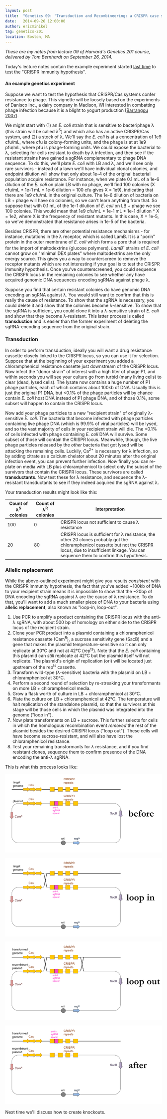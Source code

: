 ```yaml
---
layout: post
title:  "Genetics 09: 'Transduction and Recombineering: a CRISPR case study'"
date:   2014-09-26 12:00:00
author: ericminikel
tag: genetics-201
location: Boston, MA
---
```


*These are my notes from lecture 09 of Harvard's Genetics 201 course, delivered by Tom Bernhardt on September 26, 2014.*

Today's lecture notes contain the example experiment started [last time](/2014/09/24/genetics-08) to test the "CRISPR immunity hypothesis".

#### An example genetics experiment

Suppose we want to test the hypothesis that CRISPR/Cas systems confer resistance to phage. This vignette will be loosely based on the experiments of Danisco Inc., a dairy company in Madison, WI interested in combatting phage infection because it is a blight to yogurt production [[Barrangou 2007]].

We might start with (1) an *E. coli* strain that is sensitive to bacteriphage &lambda; (this strain will be called &lambda;<sup>S</sup>) and which also has an active CRISPR/Cas system, and (2) a stock of &lambda;. We'll say the *E. coli* is at a concentration of 1e9 cfu/mL, where cfu is colony-forming units, and the phage is at at 1e9 pfu/mL, where pfu is phage-forming units. We could expose the bacterial to &lambda;, selecting for cells resistant to death by &lambda; infection, and then see if the resistant strains have gained a sgRNA complementary to phage DNA sequence. To do this, we'll plate *E. coli* with LB and &lambda;, and we'll see only rare survivors - instead of a lawn we'll have individual clonal colonies, and endpoint dilution will show that only about 1e-4 of the original bacterial population acquire resistance. For instance, when we plate 0.1 mL of a 1e-6 dilution of the *E. coli* on plain LB with no phage, we'll find 100 colonies (X cfu/mL * 1e-1 mL * 1e-6 dilution = 100 cfu gives X = 1e9), indicating that there are 1e9 cfu/mL in the original culture. The 1e-6 dilution of bacteria on LB + phage will have *no* colonies, so we can't learn anything from that. So suppose that with 0.1 mL of the 1e-1 dilution of *E. coli* on LB + phage we see 100 colonies. This would mean that 1e9 cfu/mL * 1e-1 mL * 1e-1 dilution * X = 1e2, where X is the frequency of resistant mutants. In this case, X = 1e-5, so we've demonstrated that resistance arises in 1e-5 of the bacteria.

Besides CRISPR, there are other potential resistance mechanisms - for instance, mutations in the &lambda; receptor, which is called LamB. It is a "porin" protein in the outer membrane of *E. coli* which forms a pore that is required for the import of maltodextrins (glucose polymers). *LamB<sup>-</sup>* strains of *E. coli* cannot grow on "minimal DEX plates" where maltodextrins are the only energy source. This gives you a way to counterscreen to remove the receptor mutants which are not interesting if your goal is to test the CRISPR immunity hypothesis. Once you've counterscreened, you could sequence the CRISPR locus in the remaining colonies to see whether any have acquired genomic DNA sequences encoding sgRNAs against phage &lambda;.

Suppose you find that certain resistant colonies do have genomic DNA encoding an sgRNA against &lambda;. You would still want to confirm that this is really the cause of resistance. To show that the sgRNA is necessary, you could delete it and show that the colonies become &lambda;-sensitive. To show that the sgRNA is sufficient, you could clone it into a &lambda;-sensitive strain of *E. coli* and show that they become &lambda;-resistant. This latter process is called **transduction** and is easier than the former experiment of deleting the sgRNA-encoding sequence from the original strain.

### Transduction

In order to perform transduction, ideally you will want a drug resistance cassette closely linked to the CRISPR locus, so you can use it for selection. Suppose that at the beginning of your experiment you added a chloramphenicol resistance cassette just downstream of the CRISPR locus. Now infect the "donor strain" of interest with a high titer of phage P1, and within seconds you will see your culture go from turbid (many living cells) to clear (dead, lysed cells). The lysate now contains a huge number of P1 phage particles, each of which contains about 100kb of DNA. Usually this is just the original P1 DNA, but <0.1% of the phage particles will by chance contain *E. coli* host DNA instead of P1 phage DNA, and of those 0.1%, some subset will happen to contain the CRISPR locus.

Now add your phage particles to a new "recipient strain" of originally &lambda;-sensitive *E. coli*. The bacteria that become infected with phage particles containing live phage DNA (which is 99.9% of viral particles) will be lysed, and so the vast majority of cells in your recipient strain will die. The <0.1% of cells infected with phage containing *E. coli* DNA will survive. Some subset of those will contain the CRISPR locus. Meanwhile, though, the live phage particles released by the *other* bacteria that got lysed will be attacking the remaining cells. Luckily, Ca<sup>2+</sup> is necessary for &lambda; infection, so by adding citrate as a calcium chelator about 20 minutes after the original infection event, you can prevent further infection. *Now* finally you can re-plate on media with LB plus chloramphenicol to select only the subset of the survivors that contain the CRISPR locus. These survivors are called **transductants**. Now test these for &lambda; resistance, and sequence the &lambda;-resistant transductants to see if they indeed acquired the sgRNA against &lambda;.

Your transduction results might look like this:

| Count of &lambda;<sup>S</sup> colonies | Count of &lambda;<sup>R</sup> colonies | Interpretation |
| ---- | ---- | ---- |
| 100 | 0 | CRISPR locus not sufficient to cause &lambda; resistance |
| 20 | 80 | CRISPR locus is sufficient for &lambda; resistance; the other 20 clones probably got the chloramphenicol cassette but not the CRISPR locus, due to insufficient linkage. You can sequence them to confirm this hypothesis. |

### Allelic replacement

While the above-outlined experiment might give you results *consistent* with the CRISPR immunity hypothesis, the fact that you've added ~100kb of DNA to your recipient strain means it is impossible to show that the ~20bp of DNA encoding the sgRNA against &lambda; are the cause of &lambda; resistance. To do that, you'll want to add a much smaller piece of DNA to your bacteria using **allelic replacement**, also known as "loop-in, loop-out".

1. Use PCR to amplify a product containing the CRISPR locus with the anti-&lambda; sgRNA, with about 500 bp of homology on either side to the CRISPR locus of the recipient strain.
2. Clone your PCR product into a plasmid containing a chloramphenicol resistance cassette (Cam<sup>R</sup>), a sucrose sensitivity gene (SacB) and a gene that makes the plasmid temperature-sensitive so it can only replicate at 30&deg;C and not at 42&deg;C (rep<sup>ts</sup>). Note that the *E. coli* containing this plasmid can *still* replicate at 42&deg;C but the plasmid itself will not replicate. The plasmid's origin of replication (ori) will be located just upstream of the rep<sup>ts</sup> cassette.
3. Transform wild-type (&lambda;-sensitive) bacteria with the plasmid on LB + chloramphenicol at 30&deg;C. 
4. Perform a second round of selection by re-streaking your transformants on more LB + chloramphenicol media.
5. Grow a flask worth of culture in LB + chloramphenicol at 30&deg;C.
6. Plate the culture on LB + chloramphenicol at 42&deg;C. The temperature will halt replication of the standalone plasmid, so that the survivors at this stage will be those cells in which the plasmid was integrated into the genome ("loop in").
7. Now plate transformants on LB + sucrose. This further selects for cells in which the homologous recombination event *removed* the rest of the plasmid besides the desired CRISPR locus ("loop out"). These cells will have become sucrose-resistant, and will also have lost the chloramphenicol resistance.
8. Test your remaining transformants for &lambda; resistance, and if you find resistant clones, sequence them to confirm presence of the DNA encoding the anti-&lambda; sgRNA.

This is what this process looks like:

![](/media/2014/09/loop-in-loop-out-1.png)

![](/media/2014/09/loop-in-loop-out-2.png)

![](/media/2014/09/loop-in-loop-out-3.png)

![](/media/2014/09/loop-in-loop-out-4.png)

Next time we'll discuss how to create knockouts.

[Barrangou 2007]: http://www.ncbi.nlm.nih.gov/pubmed/17379808 "Barrangou R, Fremaux C, Deveau H, Richards M, Boyaval P, Moineau S, Romero DA, Horvath P. CRISPR provides acquired resistance against viruses in prokaryotes. Science. 2007 Mar 23;315(5819):1709-12. PubMed PMID: 17379808."




